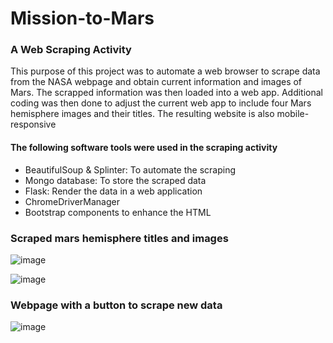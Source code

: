 # Mission-to-Mars
### A Web Scraping Activity

This purpose of this project was to  automate a web browser to scrape data from the NASA webpage and obtain current information and images of Mars. The scrapped information was then loaded into a web app. Additional coding was then done to adjust the current web app to include four Mars hemisphere images and their titles.  The resulting website is also mobile-responsive

#### The following software tools were used in the scraping activity
- BeautifulSoup  & Splinter: To automate the scraping 
- Mongo database: To store the scraped data
- Flask: Render the data in a web application
- ChromeDriverManager
- Bootstrap components to enhance the HTML 

### Scraped mars hemisphere titles and images

![image](https://user-images.githubusercontent.com/90416094/146687135-7c3ac18d-8044-4677-9011-520cdcc395ad.png)



![image](https://user-images.githubusercontent.com/90416094/146657517-b90b6fb2-35ab-4c90-8108-79fcb66820ce.png)





### Webpage with a button to scrape new data
![image](https://user-images.githubusercontent.com/90416094/146687150-7ea27bb7-fbb1-490f-a7a0-abce222a388a.png)
